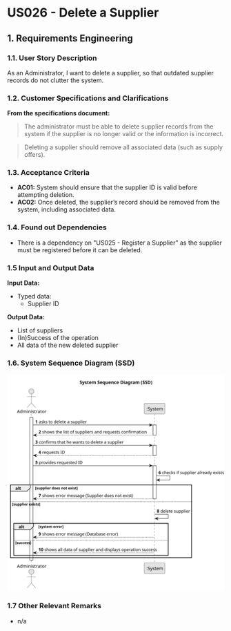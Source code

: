 # US026 - Delete a Supplier

## 1. Requirements Engineering

### 1.1. User Story Description

As an Administrator, I want to delete a supplier, so that outdated supplier records do not clutter the system.

### 1.2. Customer Specifications and Clarifications

**From the specifications document:**

>   The administrator must be able to delete supplier records from the system if the supplier is no longer valid or the information is incorrect.

>	Deleting a supplier should remove all associated data (such as supply offers).

### 1.3. Acceptance Criteria

* **AC01:** System should ensure that the supplier ID is valid before attempting deletion.
* **AC02:** Once deleted, the supplier’s record should be removed from the system, including associated data.

### 1.4. Found out Dependencies

* There is a dependency on "US025 - Register a Supplier" as the supplier must be registered before it can be deleted.

### 1.5 Input and Output Data

**Input Data:**

* Typed data:
  * Supplier ID

**Output Data:**

* List of suppliers
* (In)Success of the operation
* All data of the new deleted supplier

### 1.6. System Sequence Diagram (SSD)

![System Sequence Diagram](svg/us026-system-sequence-diagram.svg)

### 1.7 Other Relevant Remarks

* n/a
